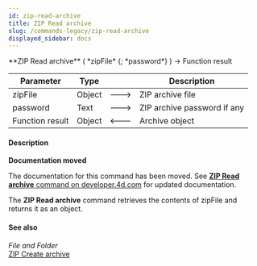 ```yaml
---
id: zip-read-archive
title: ZIP Read archive
slug: /commands-legacy/zip-read-archive
displayed_sidebar: docs
---
```


<!--REF #_command_.ZIP Read archive.Syntax-->**ZIP Read archive** ( *zipFile* {; *password*} ) -> Function result<!-- END REF-->
<!--REF #_command_.ZIP Read archive.Params-->
| Parameter | Type |  | Description |
| --- | --- | --- | --- |
| zipFile | Object | &#x1F852; | ZIP archive file |
| password | Text | &#x1F852; | ZIP archive password if any |
| Function result | Object | &#x1F850; | Archive object |

<!-- END REF-->

#### Description 



**Documentation moved**

The documentation for this command has been moved. See [**ZIP Read archive** command on developer.4d.com](https://developer.4d.com/docs/API/ZipArchiveClass#zip-read-archive) for updated documentation.

The **ZIP Read archive** command retrieves the contents of zipFile and returns it as an object. 

#### See also 

*File and Folder*  
[ZIP Create archive](zip-create-archive.md)  